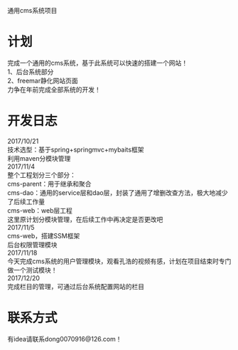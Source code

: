 通用cms系统项目
<h1>计划</h1>
完成一个通用的cms系统，基于此系统可以快速的搭建一个网站！<br>
1、后台系统部分<br>
2、freemar静化网站页面<br>
力争在年前完成全部系统的开发！<br>
<h1>开发日志</h1>
2017/10/21 <br>
技术选型：基于spring+springmvc+mybaits框架<br>
                    利用maven分模块管理<br>                          
2017/11/4<br>
整个工程划分三个部分：<br>
cms-parent：用于继承和聚合<br>
cms-dao：通用的service层和dao层，封装了通用了增删改查方法，极大地减少了后续工作量<br>
cms-web：web层工程<br>
这里原计划分模块管理，在后续工作中再决定是否更改吧<br>
2017/11/5<br>
cms-web，搭建SSM框架<br>
后台权限管理模块<br>
2017/11/18<br>
今天完成cms系统的用户管理模块，观看孔浩的视频有感，计划在项目结束时专门做一个测试模块！<br>
2017/12/20<br>
完成栏目的管理，可通过后台系统配置网站的栏目<br>



<h1>联系方式</h1>
有idea请联系dong0070916@126.com！
